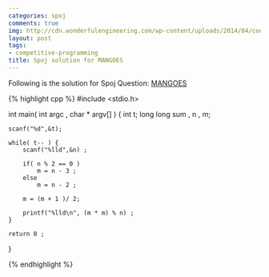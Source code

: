 ```yaml
---
categories: spoj
comments: true
img: http://cdn.wonderfulengineering.com/wp-content/uploads/2014/04/code-wallpaper-6.png
layout: post
tags:
- competitive-programming
title: Spoj solution for MANGOES
---
```


Following is the solution for Spoj Question: [MANGOES](http://www.spoj.com/problems/MANGOES/)

{% highlight cpp %}
#include <stdio.h>

int main( int argc , char * argv[] ) {
	int t;
	long long sum , n , m;
 
	scanf("%d",&t);
    
	while( t-- ) {
		scanf("%lld",&n) ;
        
		if( n % 2 == 0 )
			m = n - 3 ;
		else
			m = n - 2 ;
       
		m = (m + 1 )/ 2;
        
		printf("%lld\n", (m * m) % n) ;
	}
    
	return 0 ;
}

{% endhighlight %}